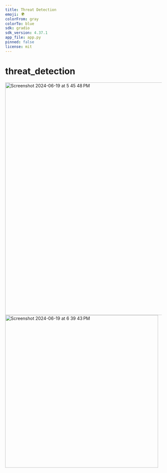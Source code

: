 ```yaml
---
title: Threat Detection
emoji: 🌍
colorFrom: gray
colorTo: blue
sdk: gradio
sdk_version: 4.37.1
app_file: app.py
pinned: false
license: mit
---
```


# threat_detection
<img width="750" alt="Screenshot 2024-06-19 at 5 45 48 PM" src="https://github.com/user-attachments/assets/6c78a3f9-0627-4bbb-9843-86707fe66ec0">
<img width="492" alt="Screenshot 2024-06-19 at 6 39 43 PM" src="https://github.com/user-attachments/assets/3064f7c3-032f-4adb-9dca-a95d2d394854">
